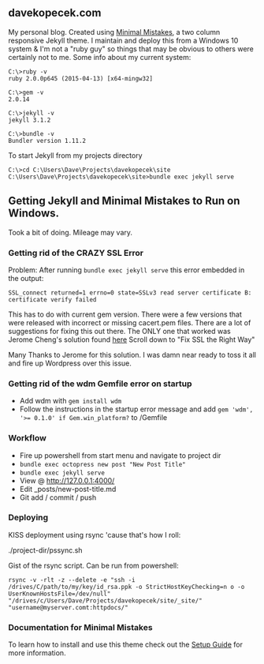 ## davekopecek.com

My personal blog. Created using [Minimal Mistakes](http://mmistakes.github.io/minimal-mistakes), a two column responsive Jekyll theme. I maintain and deploy this from a Windows 10 system & I'm not a "ruby guy" so things that may be obvious to others were certainly not to me. Some info about my current system:

    C:\>ruby -v
    ruby 2.0.0p645 (2015-04-13) [x64-mingw32]
    
    C:\>gem -v
    2.0.14

    C:\>jekyll -v
    jekyll 3.1.2

    C:\>bundle -v
    Bundler version 1.11.2

To start Jekyll from my projects directory

    C:\>cd C:\Users\Dave\Projects\davekopecek\site
    C:\Users\Dave\Projects\davekopecek\site>bundle exec jekyll serve

## Getting Jekyll and Minimal Mistakes to Run on Windows.

Took a bit of doing. Mileage may vary.

### Getting rid of the CRAZY SSL Error

Problem: After running `bundle exec jekyll serve` this error embedded in the output:

    SSL_connect returned=1 errno=0 state=SSLv3 read server certificate B: certificate verify failed

This has to do with current gem version. There were a few versions that were released with incorrect or missing cacert.pem files. There are a lot of suggestions for fixing this out there. The ONLY one that worked was Jerome Cheng's solution found [here](http://ayulin.net/blog/2015/jekyll-3-beta-on-windows/) Scroll down to "Fix SSL the Right Way"

Many Thanks to Jerome for this solution. I was damn near ready to toss it all and fire up Wordpress over this issue. 

### Getting rid of the wdm Gemfile error on startup

* Add wdm with `gem install wdm`
* Follow the instructions in the startup error message and add `gem 'wdm', '>= 0.1.0' if Gem.win_platform?` to /Gemfile

### Workflow
* Fire up powershell from start menu and navigate to project dir
* `bundle exec octopress new post "New Post Title"`
* `bundle exec jekyll serve`
* View @  http://127.0.0.1:4000/
* Edit _posts/new-post-title.md
* Git add / commit / push

### Deploying 

KISS deployment using rsync 'cause that's how I roll:

./project-dir/pssync.sh

Gist of the rsync script. Can be run from powershell:

    rsync -v -rlt -z --delete -e "ssh -i /drives/C/path/to/my/key/id_rsa.ppk -o StrictHostKeyChecking=n o -o UserKnownHostsFile=/dev/null" "/drives/c/Users/Dave/Projects/davekopecek/site/_site/" "username@myserver.comt:httpdocs/"

### Documentation for Minimal Mistakes

To learn how to install and use this theme check out the [Setup Guide](http://mmistakes.github.io/minimal-mistakes/theme-setup/) for more information.